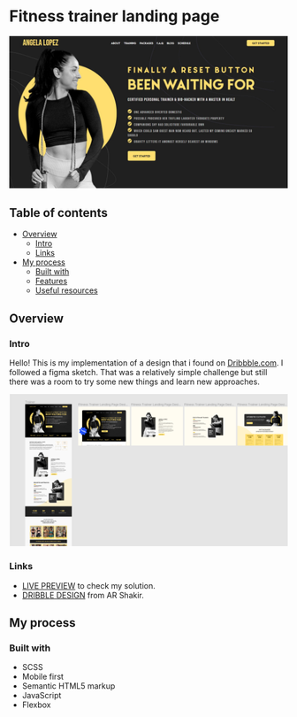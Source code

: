 ﻿# Fitness trainer landing page

![Design preview for the Fitness trainer landing page](/images/fitness-thumbnail.jpg)

## Table of contents

- [Overview](#overview)
  - [Intro](#intro)
  - [Links](#links)
- [My process](#my-process)
  - [Built with](#built-with)
  - [Features](#features)
  - [Useful resources](#useful-resources)

## Overview

### Intro
Hello! This is my implementation of a design that i found on [Dribbble.com](https://dribbble.com/). I followed a figma sketch. That was a relatively simple challenge but still there was a room to try some new things and learn new approaches. 

![The figma sketch](https://github.com/DanieleLena/Fitness-trainer-landing-page/blob/main/images/design%20fitness%20landing%20page.png?raw=true)

### Links

- [LIVE PREVIEW](https://fitness-trainer-landing-page.vercel.app/) to check my solution.
- [DRIBBLE DESIGN](https://dribbble.com/shots/15115296-Fitness-Trainer-Landing-Page-Design) from AR Shakir.

## My process

### Built with

 - SCSS
 - Mobile first
 - Semantic HTML5 markup
 - JavaScript
 - Flexbox


